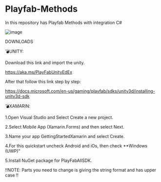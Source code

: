 # Playfab-Methods
In this repository has Playfab Methods with integration C#


![image](https://user-images.githubusercontent.com/75094927/142860624-1422581a-ada9-445e-aef4-120140b7114a.png)

DOWNLOADS

💣UNITY:

Download this link and import the unity.

https://aka.ms/PlayFabUnityEdEx

After that follow this link step by step: 

https://docs.microsoft.com/en-us/gaming/playfab/sdks/unity3d/installing-unity3d-sdk


💣XAMARIN:

1.Open Visual Studio and Select Create a new project.

2.Select Mobile App (Xamarin.Forms) and then select Next.

3.Name your app GettingStartedXamarin and select Create.

4.For this quickstart uncheck Android and iOs, then check **Windows (UWP)"

5.Install NuGet package for PlayFabAllSDK.



‼️NOTE: Parts you need to change is  giving the string format and has upper case ‼️

